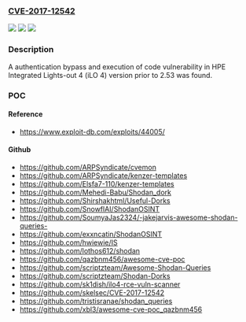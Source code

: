 ### [CVE-2017-12542](https://cve.mitre.org/cgi-bin/cvename.cgi?name=CVE-2017-12542)
![](https://img.shields.io/static/v1?label=Product&message=Integrated%20Lights-out%204%20(iLO%204)&color=blue)
![](https://img.shields.io/static/v1?label=Version&message=n%2Fa&color=blue)
![](https://img.shields.io/static/v1?label=Vulnerability&message=authentication%20bypass%20and%20execution%20of%20code&color=brighgreen)

### Description

A authentication bypass and execution of code vulnerability in HPE Integrated Lights-out 4 (iLO 4) version prior to 2.53 was found.

### POC

#### Reference
- https://www.exploit-db.com/exploits/44005/

#### Github
- https://github.com/ARPSyndicate/cvemon
- https://github.com/ARPSyndicate/kenzer-templates
- https://github.com/Elsfa7-110/kenzer-templates
- https://github.com/Mehedi-Babu/Shodan_dork
- https://github.com/Shirshakhtml/Useful-Dorks
- https://github.com/SnowflAI/ShodanOSINT
- https://github.com/SoumyaJas2324/-jakejarvis-awesome-shodan-queries-
- https://github.com/exxncatin/ShodanOSINT
- https://github.com/hwiewie/IS
- https://github.com/lothos612/shodan
- https://github.com/qazbnm456/awesome-cve-poc
- https://github.com/scriptzteam/Awesome-Shodan-Queries
- https://github.com/scriptzteam/Shodan-Dorks
- https://github.com/sk1dish/ilo4-rce-vuln-scanner
- https://github.com/skelsec/CVE-2017-12542
- https://github.com/tristisranae/shodan_queries
- https://github.com/xbl3/awesome-cve-poc_qazbnm456

